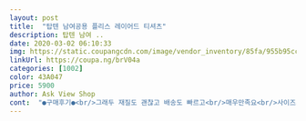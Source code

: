 ```yaml
---
layout: post 
title:  "탑텐 남여공용 플리스 레이어드 티셔츠" 
description: 탑텐 남여 ..
date: 2020-03-02 06:10:33 
img: https://static.coupangcdn.com/image/vendor_inventory/85fa/955b95cccb3cc4a06803c7fd66beebfd1b3f0b3b03ce41714bfe614614db.jpg 
linkUrl: https://coupa.ng/brV04a 
categories: [1002] 
color: 43A047 
price: 5900 
author: Ask View Shop 
cont:  "●구매후기●<br/>그래두 재질도 괜찮고 배송도 빠르고<br/>매우만족요<br/>사이즈가 좀커용<br/>옷이  무겁네요<br/>잘입겟습니당<br/>" 
---
```

